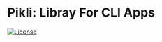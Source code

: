 Pikli: Libray For CLI Apps
==================

[![License](https://img.shields.io/dub/l/vibe-d.svg)](https://github.com/Anondo/pikli/LICENSE)
